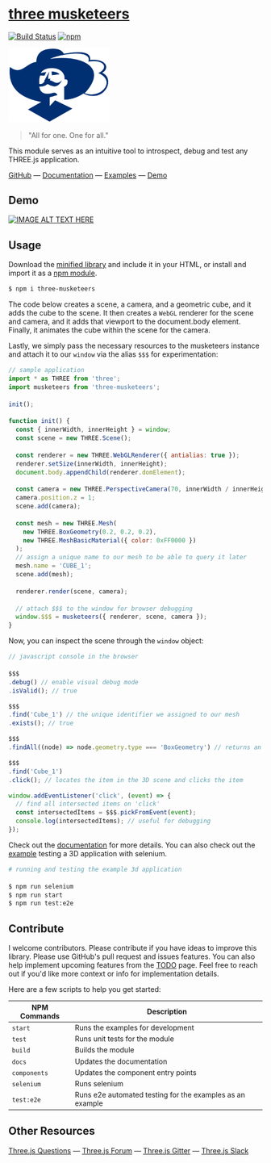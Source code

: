 # [three musketeers](https://webgl.github.io/three-musketeers)
[![Build Status](https://travis-ci.org/webgl/three-musketeers.svg?branch=master)](https://travis-ci.org/webgl/three-musketeers)
[![npm](https://img.shields.io/npm/v/three-musketeers.svg)](https://www.npmjs.com/package/three-musketeers)

<img width=200 src="https://raw.githubusercontent.com/webgl/three-musketeers/master/public/logo.png" />

> "All for one. One for all."

This module serves as an intuitive tool to introspect, debug and test any THREE.js application.

[GitHub](https://github.com/webgl/three-musketeers) &mdash;
[Documentation](https://webgl.github.io/three-musketeers) &mdash;
[Examples](https://github.com/webgl/three-musketeers/tree/master/src/__example__) &mdash;
[Demo](https://www.youtube.com/watch?v=CgBypTWd5i8)

## Demo

[![IMAGE ALT TEXT HERE](https://img.youtube.com/vi/CgBypTWd5i8/0.jpg)](https://www.youtube.com/watch?v=CgBypTWd5i8)

## Usage

Download the [minified library](https://github.com/webgl/three-musketeers/blob/master/build/three-musketeers.min.js) and include it in your HTML, or install and import it as a [npm module](https://www.npmjs.com/package/three-musketeers).

```bash
$ npm i three-musketeers
```

The code below creates a scene, a camera, and a geometric cube, and it adds the cube to the scene. It then creates a `WebGL` renderer for the scene and camera, and it adds that viewport to the document.body element. Finally, it animates the cube within the scene for the camera.

Lastly, we simply pass the necessary resources to the musketeers instance and attach it to our `window` via the alias `$$$` for experimentation:

```javascript
// sample application
import * as THREE from 'three';
import musketeers from 'three-musketeers';

init();

function init() {
  const { innerWidth, innerHeight } = window;
  const scene = new THREE.Scene();

  const renderer = new THREE.WebGLRenderer({ antialias: true });
  renderer.setSize(innerWidth, innerHeight);
  document.body.appendChild(renderer.domElement);

  const camera = new THREE.PerspectiveCamera(70, innerWidth / innerHeight, 0.01, 10);
  camera.position.z = 1;
  scene.add(camera);

  const mesh = new THREE.Mesh(
    new THREE.BoxGeometry(0.2, 0.2, 0.2),
    new THREE.MeshBasicMaterial({ color: 0xFF0000 })
  );
  // assign a unique name to our mesh to be able to query it later
  mesh.name = 'CUBE_1';
  scene.add(mesh);

  renderer.render(scene, camera);

  // attach $$$ to the window for browser debugging
  window.$$$ = musketeers({ renderer, scene, camera });
}
```

Now, you can inspect the scene through the `window` object:

```javascript
// javascript console in the browser

$$$
.debug() // enable visual debug mode
.isValid(); // true
```

```javascript
$$$
.find('Cube_1') // the unique identifier we assigned to our mesh
.exists(); // true
```

```javascript
$$$
.findAll((node) => node.geometry.type === 'BoxGeometry') // returns an array of items of this type
```

```javascript
$$$
.find('Cube_1')
.click(); // locates the item in the 3D scene and clicks the item
```

```javascript
window.addEventListener('click', (event) => {
  // find all intersected items on 'click'
  const intersectedItems = $$$.pickFromEvent(event);
  console.log(intersectedItems); // useful for debugging
});
```
Check out the [documentation](https://webgl.github.io/three-musketeers) for more details. You can also check out the [example](https://github.com/webgl/three-musketeers/tree/master/src/__example__) testing a 3D application with selenium.

```bash
# running and testing the example 3d application

$ npm run selenium
$ npm run start
$ npm run test:e2e
```

## Contribute
I welcome contributors. Please contribute if you have ideas to improve this library. Please use GitHub's pull request and issues features. You can also help implement upcoming features from the [TODO](https://github.com/webgl/three-musketeers/blob/master/TODOS.md) page. Feel free to reach out if you'd like more context or info for implementation details.

Here are a few scripts to help you get started:

| NPM Commands | Description                                               |
| ------------ | --------------------------------------------------------- |
| `start`      | Runs the examples for development                         |
| `test`       | Runs unit tests for the module                            |
| `build`      | Builds the module                                         |
| `docs`       | Updates the documentation                                 |
| `components` | Updates the component entry points                        |
| `selenium`   | Runs selenium                                             |
| `test:e2e`   | Runs e2e automated testing for the examples as an example |

## Other Resources

[Three.js Questions](http://stackoverflow.com/questions/tagged/three.js) &mdash;
[Three.js Forum](https://discourse.threejs.org/) &mdash;
[Three.js Gitter](https://gitter.im/mrdoob/three.js) &mdash;
[Three.js Slack](https://threejs-slack.herokuapp.com/)